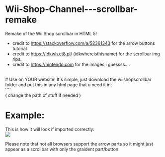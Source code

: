 # Wii-Shop-Channel---scrollbar-remake
Remake of the Wii Shop scrollbar in HTML 5!
  - credit to https://stackoverflow.com/a/52361343 for the arrow buttons tutorial
  - credit to https://idkwh.ct8.pl/ (idkwhereisthisname) for the scrollbar img rips. 
  - credit to https://nintendo.com  for the images i guessss.... 
 
<br>
# Use on YOUR website!
It's simple, just download the wiishopscrollbar folder and put this in any html page that u need it in:
<br>
``<link rel="stylesheet" href="/wiishopscrollbar/wiiscrollbar.css">``
<br>
( change the path of stuff if needed )
<br>

# Example:
This is how it will look if imported correctly:
<br>
<img src="https://github.com/user-attachments/assets/66ea0649-675b-435a-a346-94af5e5ce6e1">


<p>Please note that not all browsers support the arrow parts so it might just appear as a scrollbar with only the graident part/button.</p>
